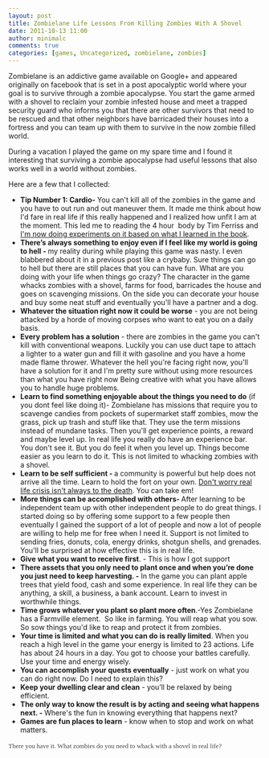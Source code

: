 ```yaml
---
layout: post
title: Zombielane Life Lessons From Killing Zombies With A Shovel
date: 2011-10-13 11:00
author: minimalc
comments: true
categories: [games, Uncategorized, zombielane, zombies]
---
```

Zombielane is an addictive game available on Google+ and appeared originally on facebook that is set in a post apocalyptic world where your goal is to survive through a zombie apocalypse. You start the game armed with a shovel to reclaim your zombie infested house and meet a trapped security guard who informs you that there are other survivors that need to be rescued and that other neighbors have barricaded their houses into a fortress and you can team up with them to survive in the now zombie filled world.

During a vacation I played the game on my spare time and I found it interesting that surviving a zombie apocalypse had useful lessons that also works well in a world without zombies.

Here are a few that I collected:
<ul>
	<li><strong>Tip Number 1: Cardio-</strong> You can't kill all of the zombies in the game and you have to out run and out maneuver them. It made me think about how I'd fare in real life if this really happened and I realized how unfit I am at the moment. This led me to reading the 4 hour  body by Tim Ferriss and<a href="http://kevinolega.com/experiments"> I'm now doing experiments on it based on what I learned in the book</a>.</li>
	<li><strong>There’s always something to enjoy even if I feel like my world is going to hell - </strong>my reality during while playing this game was nasty. I even blabbered about it in a previous post like a crybaby. Sure things can go to hell but there are still places that you can have fun. What are you doing with your life when things go crazy? The character in the game whacks zombies with a shovel, farms for food, barricades the house and goes on scavenging missions. On the side you can decorate your house and buy some neat stuff and eventually you'll have a partner and a dog.</li>
	<li><strong>Whatever the situation right now it could be worse</strong> - you are not being attacked by a horde of moving corpses who want to eat you on a daily basis.</li>
	<li><strong>Every problem has a solution</strong> - there are zombies in the game you can't kill with conventional weapons. Luckily you can use duct tape to attach a lighter to a water gun and fill it with gasoline and you have a home made flame thrower. Whatever the hell you're facing right now, you'll have a solution for it and I'm pretty sure without using more resources than what you have right now Being creative with what you have allows you to handle huge problems.</li>
	<li><strong>Learn to find something enjoyable about the things you need to do</strong> (if you dont feel like doing it)- Zombielane has missions that require you to scavenge candies from pockets of supermarket staff zombies, mow the grass, pick up trash and stuff like that. They use the term missions instead of mundane tasks. Then you'll get experience points, a reward and maybe level up. In real life you really do have an experience bar. You don't see it. But you do feel it when you level up. Things become easier as you learn to do it. This is not limited to whacking zombies with a shovel.</li>
	<li><strong>Learn to be self sufficient - </strong>a community is powerful but help does not arrive all the time. Learn to hold the fort on your own. <a href="http://minimalchanges.com/how-to-write-yourself-offers-you-can%E2%80%99t-refuse/">Don't worry real life crisis isn't always to the death</a>. You can take em!</li>
	<li><strong>More things can be accomplished with others- </strong>After learning to be independent team up with other independent people to do great things. I started doing so by offering some support to a few people then eventually I gained the support of a lot of people and now a lot of people are willing to help me for free when I need it. Support is not limited to sending fries, donuts, cola, energy drinks, shotgun shells, and grenades. You'll be surprised at how effective this is in real life.</li>
	<li><strong>Give what you want to receive first</strong>. - This is how I got support</li>
	<li><strong>There assets that you only need to plant once and when you’re done you just need to keep harvesting. -</strong> In the game you can plant apple trees that yield food, cash and some experience. In real life they can be anything, a skill, a business, a bank account. Learn to invest in worthwhile things.</li>
	<li><strong>Time grows whatever you plant so plant more often</strong>.-Yes Zombielane has a Farmville element.  So like in farming. You will reap what you sow. So sow things you'd like to reap and protect it from zombies.</li>
	<li><strong>Your time is limited and what you can do is really limited</strong>. When you reach a high level in the game your energy is limited to 23 actions. Life has about 24 hours in a day. You got to choose your battles carefully. Use your time and energy wisely.</li>
	<li><strong>You can accomplish your quests eventually</strong> - just work on what you can do right now. Do I need to explain this?</li>
	<li><strong>Keep your dwelling clear and clean</strong> - you’ll be relaxed by being efficient.</li>
	<li><strong>The only way to know the result is by acting and seeing what happens next. - </strong>Where's the fun in knowing everything that happens next?</li>
	<li><strong>Games are fun places to learn</strong> - know when to stop and work on what matters.</li>
</ul>
<span class="Apple-style-span" style="color: #444444; font-family: Georgia, 'Bitstream Charter', serif; line-height: 19px; font-size: small;">There you have it. What zombies do you need to whack with a shovel in real life?</span>
